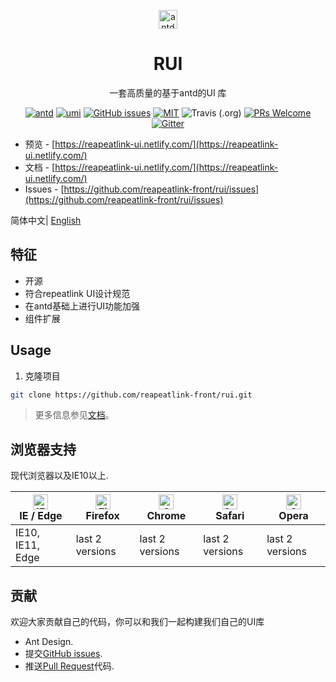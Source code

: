 
<p align="center">
  <a href="https://reapeatlink-front.github.io/rui/">
    <img alt="antd-admin" height="30" src="https://www.repeatlink.cn/assets/img/logo_blue.png">
  </a>
</p>

<h1 align="center">RUI</h1>

<div align="center">

一套高质量的基于antd的UI 库

[![antd](https://img.shields.io/badge/antd-^3.10.0-blue.svg?style=flat-square)](https://github.com/ant-design/ant-design)
[![umi](https://img.shields.io/badge/umi-^2.2.1-orange.svg?style=flat-square)](https://github.com/umijs/umi)
[![GitHub issues](https://img.shields.io/github/issues/zuiidea/antd-admin.svg?style=flat-square)](https://github.com/zuiidea/antd-admin/issues)
[![MIT](https://img.shields.io/dub/l/vibe-d.svg?style=flat-square)](http://opensource.org/licenses/MIT)
![Travis (.org)](https://img.shields.io/travis/zuiidea/antd-admin.svg)
[![PRs Welcome](https://img.shields.io/badge/PRs-welcome-brightgreen.svg?style=flat-square)](https://github.com/zuiidea/antd-admin/pulls)
[![Gitter](https://img.shields.io/gitter/room/antd-admin/antd-admin.svg)](https://gitter.im/antd-admin/antd-admin)

</div>

- 预览 - [https://reapeatlink-ui.netlify.com/](https://reapeatlink-ui.netlify.com/)
- 文档 - [https://reapeatlink-ui.netlify.com/](https://reapeatlink-ui.netlify.com/)
- Issues - [https://github.com/reapeatlink-front/rui/issues](https://github.com/reapeatlink-front/rui/issues)

 简体中文| [English](./README-zh_CN.md) 

## 特征

- 开源 
- 符合repeatlink UI设计规范
- 在antd基础上进行UI功能加强
- 组件扩展


## Usage

1. 克隆项目

```bash
git clone https://github.com/reapeatlink-front/rui.git
```


> 更多信息参见[文档](https://reapeatlink-ui.netlify.com/)。


## 浏览器支持

现代浏览器以及IE10以上.

| [<img src="https://raw.githubusercontent.com/alrra/browser-logos/master/src/edge/edge_48x48.png" alt="IE / Edge" width="24px" height="24px" />](http://godban.github.io/browsers-support-badges/)</br>IE / Edge | [<img src="https://raw.githubusercontent.com/alrra/browser-logos/master/src/firefox/firefox_48x48.png" alt="Firefox" width="24px" height="24px" />](http://godban.github.io/browsers-support-badges/)</br>Firefox | [<img src="https://raw.githubusercontent.com/alrra/browser-logos/master/src/chrome/chrome_48x48.png" alt="Chrome" width="24px" height="24px" />](http://godban.github.io/browsers-support-badges/)</br>Chrome | [<img src="https://raw.githubusercontent.com/alrra/browser-logos/master/src/safari/safari_48x48.png" alt="Safari" width="24px" height="24px" />](http://godban.github.io/browsers-support-badges/)</br>Safari | [<img src="https://raw.githubusercontent.com/alrra/browser-logos/master/src/opera/opera_48x48.png" alt="Opera" width="24px" height="24px" />](http://godban.github.io/browsers-support-badges/)</br>Opera |
| --------- | --------- | --------- | --------- | --------- | 
|  IE10, IE11, Edge| last 2 versions| last 2 versions| last 2 versions| last 2 versions

## 贡献

欢迎大家贡献自己的代码，你可以和我们一起构建我们自己的UI库 

- Ant Design.
- 提交[GitHub issues](http://github.com/zuiidea/antd-admin/issues).
- 推送[Pull Request](http://github.com/zuiidea/antd-admin/pulls)代码.